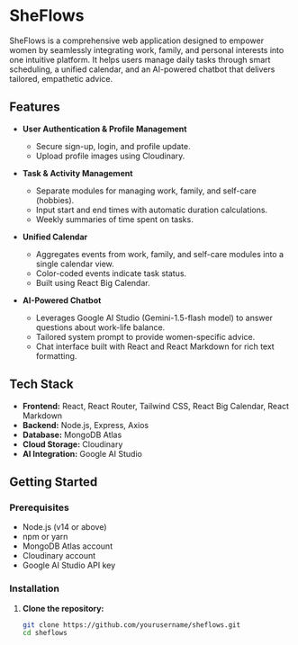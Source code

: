 # SheFlows

SheFlows is a comprehensive web application designed to empower women by seamlessly integrating work, family, and personal interests into one intuitive platform. It helps users manage daily tasks through smart scheduling, a unified calendar, and an AI-powered chatbot that delivers tailored, empathetic advice.

## Features

- **User Authentication & Profile Management**
  - Secure sign-up, login, and profile update.
  - Upload profile images using Cloudinary.

- **Task & Activity Management**
  - Separate modules for managing work, family, and self-care (hobbies).
  - Input start and end times with automatic duration calculations.
  - Weekly summaries of time spent on tasks.

- **Unified Calendar**
  - Aggregates events from work, family, and self-care modules into a single calendar view.
  - Color-coded events indicate task status.
  - Built using React Big Calendar.

- **AI-Powered Chatbot**
  - Leverages Google AI Studio (Gemini-1.5-flash model) to answer questions about work-life balance.
  - Tailored system prompt to provide women-specific advice.
  - Chat interface built with React and React Markdown for rich text formatting.

## Tech Stack

- **Frontend:** React, React Router, Tailwind CSS, React Big Calendar, React Markdown
- **Backend:** Node.js, Express, Axios
- **Database:** MongoDB Atlas
- **Cloud Storage:** Cloudinary
- **AI Integration:** Google AI Studio

## Getting Started

### Prerequisites

- Node.js (v14 or above)
- npm or yarn
- MongoDB Atlas account
- Cloudinary account
- Google AI Studio API key

### Installation

1. **Clone the repository:**
   ```bash
   git clone https://github.com/yourusername/sheflows.git
   cd sheflows

